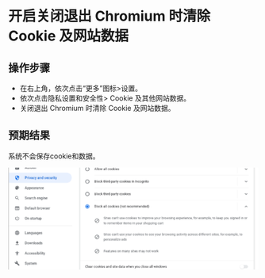 # 开启关闭退出 Chromium 时清除 Cookie 及网站数据

## 操作步骤

- 在右上角，依次点击“更多”图标>设置。
- 依次点击隐私设置和安全性> Cookie 及其他网站数据。
- 关闭退出 Chromium 时清除 Cookie 及网站数据。

## 预期结果

系统不会保存cookie和数据。

![开启关闭退出Chromium时清除Cookie及网站数据-1](./img/开启关闭退出Chromium时清除Cookie及网站数据-1.png)
